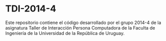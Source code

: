 TDI-2014-4
==========

Este repositorio contiene el código desarrollado por el grupo 2014-4 de la asignatura Taller de Interacción Persona Computadora de la Faculta de Ingeniería de la Universidad de la República de Uruguay.
